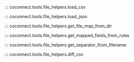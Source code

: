::: coconnect.tools.file_helpers.load_csv

::: coconnect.tools.file_helpers.load_json

::: coconnect.tools.file_helpers.get_file_map_from_dir

::: coconnect.tools.file_helpers.get_mapped_fields_from_rules

::: coconnect.tools.file_helpers.get_separator_from_filename

::: coconnect.tools.file_helpers.diff_csv
